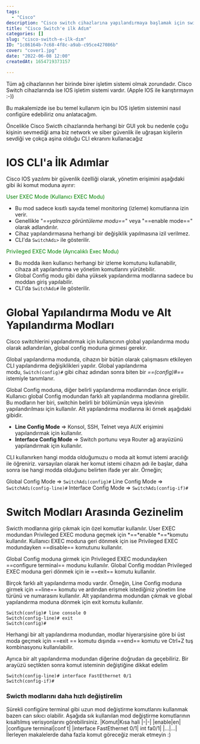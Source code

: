 ```yaml
---
tags:
  - "Cisco"
description: "Cisco switch cihazlarına yapılandırmaya başlamak için switch ve IOS'u tanıyalım."
title: "Cisco Switch'e ilk Adım"
categories: []
slug: "cisco-switch-e-ilk-dım"
ID: "1c86164b-7c68-4f8c-a9ab-c95ce427086b"
cover: "cover1.jpg"
date: "2022-06-08 12:00"
createdAt: 1654719373157

---
```

Tüm ağ cihazlarının her birinde birer işletim sistemi olmak zorundadır. Cisco Switch cihazlarında ise IOS işletim sistemi vardır. (Apple IOS ile karıştırmayın :-))

Bu makalemizde ise bu temel kullanım için bu IOS işletim sistemini nasıl configüre edebiliriz onu anlatacağım.

Öncelikle Cisco Swicth cihazlarında herhangi bir GUI yok bu nedenle çoğu kişinin sevmediği ama biz network ve siber güvenlik ile uğraşan kişilerin sevdiği ve çokça aşina olduğu CLI ekranını kullanacağız 

# IOS CLI'a İlk Adımlar

Cisco IOS yazılımı bir güvenlik özelliği olarak, yönetim erişimini aşağıdaki gibi iki komut moduna ayırır:

<span style="color:green">User EXEC Mode (Kullanıcı EXEC Modu)</span>

- Bu mod sadece kısıtlı sayıda temel monitoring (izleme) komutlarına izin verir.
- Genellikle "*==yalnızca görüntüleme modu==*" veya "==enable mode==" olarak adlandırılır.
- Cihaz yapılandırmasına herhangi bir değişiklik yapılmasına izil verilmez.
- CLI'da <code>SwitchAdı></code> ile gösterilir. 


<span style="color:green">Privileged EXEC Mode (Ayrıcalıklı Exec Modu)</span>

- Bu modda iken kullanıcı herhangi bir izleme komutunu kullanabilir, cihaza ait yapılandırma ve yönetim komutlarını yürütebilir.
- Global Config modu gibi daha yüksek yapılandırma modlarına sadece bu moddan giriş yapılabilir.
- CLI'da <code>SwitchAdı#</code> ile gösterilir. 

# Global Yapılandırma Modu ve Alt Yapılandırma Modları

Cisco switchlerini yapılandırmak için kullanıcının global yapılandırma modu olarak adlandırılan, global config moduna girmesi gerekir.

Global yapılandırma modunda, cihazın bir bütün olarak çalışmasını etkileyen CLI yapılandırma değişiklikleri yapılır. Global yapılandırma modu, <code>Switch(config)#</code> gibi cihaz adından sonra biten bir *==(config)#==* istemiyle tanımlanır.

Global Config moduna, diğer belirli yapılandırma modlarından önce erişilir. Kullanıcı global Config modundan farklı alt yapılandırma modlarına girebilir. Bu modların her biri, switchin belirli bir bölümünün veya işlevinin yapılandırılması için kullanılır. Alt yapılandırma modlarına iki örnek aşağıdaki gibidir.

- **Line Config Mode** ⇒ Konsol, SSH, Telnet veya AUX erişimini yapılandırmak için kullanılır.
- **Interface Config Mode** ⇒ Switch portunu veya Router ağ arayüzünü yapılandırmak için kullanılır.

CLI kullanırken hangi modda olduğumuzu o moda ait komut istemi aracılığı ile öğreniriz. varsayılan olarak her komut istemi cihazın adı ile başlar, daha sonra ise hangi modda olduğunu belirten ifade yer alır. Örneğin;

Global Config Mode ⇒ <code>SwitchAdı(config)#</code>
Line Config Mode ⇒ <code>SwitchAdı(config-line)#</code>
Interface Config Mode ⇒ <code>SwitchAdı(config-if)#</code>

# Switch Modları Arasında Gezinelim

Swicth modlarına girip çıkmak için özel komutlar kullanılır. User EXEC modundan Privileged EXEC moduna geçmek için *==*enable *==*komutu kullanılır. Kullanıcı EXEC moduna geri dönmek için ise Privileged EXEC modundayken ==disable== komutunu kullanılır.

Global Config moduna girmek için Privileged EXEC modundayken ==configure terminal== modunu kullanılır. Global Config moddan Privileged EXEC moduna geri dönmek için ie ==exit== komutu kullanılır.

Birçok farklı alt yapılandırma modu vardır. Örneğin, Line Config moduna girmek için ==line== komutu ve ardından erişmek istediğiniz yönetim line türünü ve numarasını kullanılır. Alt yapılandırma modundan çıkmak ve global yapılandırma moduna dönmek için exit komutu kullanılır.

```
Switch(config)# line console 0
Switch(config-line)# exit
Switch(config)#
```

Herhangi bir alt yapılandırma modundan, modlar hiyerarşisine göre bi üst moda geçmek için ==exit == komutu dışında ==end== komutu ve Ctrl+Z tuş kombinasyonu kullanılabilir.

Ayrıca bir alt yapılandırma modundan diğerine doğrudan da geçebiliriz. Bir arayüzü seçtikten sonra komut isteminin değiştiğine dikkat edelim

```
Switch(config-line)# interface FastEthernet 0/1
Switch(config-if)#
```

### Swicth modlarını daha hızlı değiştirelim

Sürekli configüre terminal gibi uzun mod değiştirme komutlarını kullanmak bazen can sıkıcı olabilir. Aşağıda sık kullanılan mod değiştirme komutlarının kısaltılmış verisyonlarını görebilirsiniz.
|Komut|Kısa hali
|-|-|
|enable|en|
|configure terminal|conf t|
|interface FastEthernet 0/1| int fa0/1|
|...|...|
İlerleyen makalelerde daha fazla komut göreceğiz merak etmeyin :)


